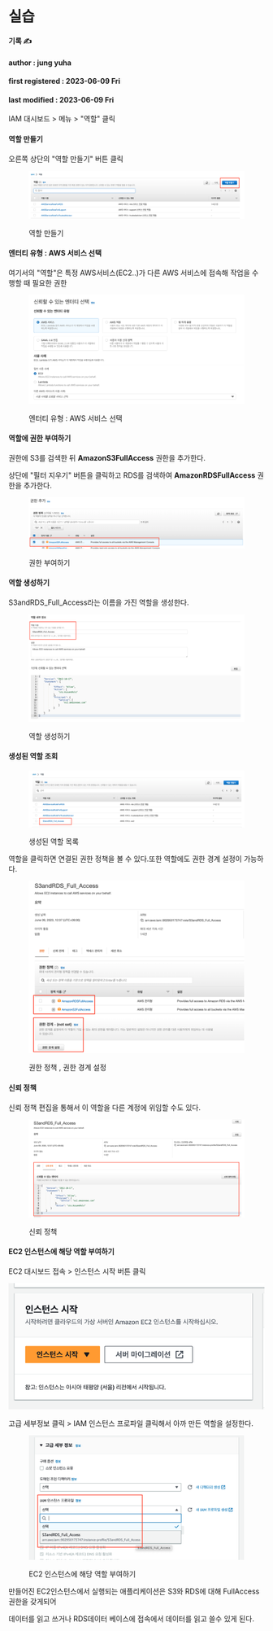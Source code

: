 # 실습

**기록 ✍️**

#### author : jung yuha

#### first registered : 2023-06-09 Fri

#### last modified : 2023-06-09 Fri



IAM 대시보드 > 메뉴 > "역할" 클릭

#### 역할 만들기

오른쪽 상단의 "역할 만들기" 버튼 클릭

<figure><img src="../../.gitbook/assets/image (13) (1).png" alt=""><figcaption><p> 역할 만들기</p></figcaption></figure>

#### 엔터티 유형 : AWS 서비스 선택

여기서의 "역할"은 특정 AWS서비스(EC2..)가 다른 AWS 서비스에 접속해 작업을 수행할 때 필요한 권한

<figure><img src="../../.gitbook/assets/image (29) (2).png" alt=""><figcaption><p> 엔터티 유형 : AWS 서비스 선택</p></figcaption></figure>

#### 역할에 권한 부여하기

권한에 S3를 검색한 뒤 **AmazonS3FullAccess** 권한을 추가한다.

상단에 "필터 지우기" 버튼을 클릭하고 RDS를 검색하여 **AmazonRDSFullAccess** 권한을 추가한다.

<figure><img src="../../.gitbook/assets/image (6) (1) (1) (2).png" alt=""><figcaption><p> 권한 부여하기</p></figcaption></figure>

#### 역할 생성하기

S3andRDS\_Full\_Access라는 이름을 가진 역할을 생성한다.

<figure><img src="../../.gitbook/assets/image (12) (1) (1) (1).png" alt=""><figcaption><p> 역할 생성하기</p></figcaption></figure>

#### 생성된 역할 조회

<figure><img src="../../.gitbook/assets/image (30) (2).png" alt=""><figcaption><p> 생성된 역할 목록</p></figcaption></figure>

역할을 클릭하면 연결된 권한 정책을 볼 수 있다.또한 역할에도 권한 경계 설정이 가능하다.

<figure><img src="../../.gitbook/assets/image (9) (2).png" alt=""><figcaption><p> 권한 정책 , 권한 경계 설정</p></figcaption></figure>

#### 신뢰 정책&#x20;

신뢰 정책 편집을 통해서 이 역할을 다른 계정에 위임할 수도 있다.

<figure><img src="../../.gitbook/assets/image (17) (1) (2).png" alt=""><figcaption><p> 신뢰 정책</p></figcaption></figure>

#### EC2 인스턴스에 해당 역할 부여하기

EC2 대시보드 접속 > 인스턴스 시작 버튼 클릭

![](<../../.gitbook/assets/image (27) (1) (2).png>)

고급 세부정보 클릭 > IAM 인스턴스 프로파일 클릭해서 아까 만든 역할을 설정한다.

<figure><img src="../../.gitbook/assets/image (11) (2) (1).png" alt=""><figcaption><p> EC2 인스턴스에 해당 역할 부여하기</p></figcaption></figure>

만들어진 EC2인스턴스에서 실행되는 애플리케이션은 S3와 RDS에 대해 FullAccess 권한을 갖게되어

데이터를 읽고 쓰거나 RDS데이터 베이스에 접속에서 데이터를 읽고 쓸수 있게 된다.
